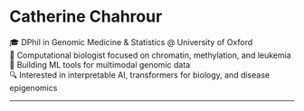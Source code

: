 # Catherine Chahrour

🎓 DPhil in Genomic Medicine & Statistics @ University of Oxford  
🧬 Computational biologist focused on chromatin, methylation, and leukemia  
🤖 Building ML tools for multimodal genomic data  
🔍 Interested in interpretable AI, transformers for biology, and disease epigenomics

---
